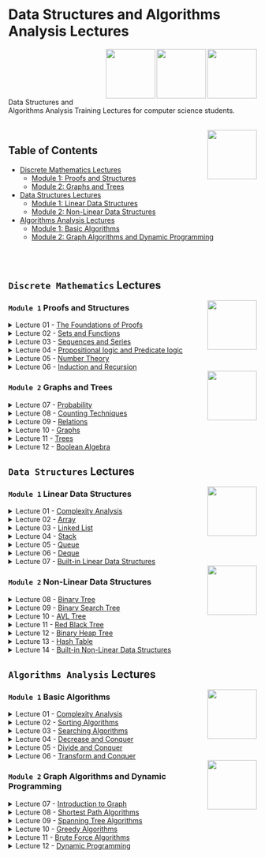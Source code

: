 # Data Structures and Algorithms Analysis Lectures

<img align="right" width="100" height="100" src="https://github.com/cs-MohamedAyman/Computer-Science-Textbooks/blob/master/logos/discrete-mathematics.jpg">
<img align="right" width="100" height="100" src="https://github.com/cs-MohamedAyman/Computer-Science-Textbooks/blob/master/logos/data-structures.jpg">
<img align="right" width="100" height="100" src="https://github.com/cs-MohamedAyman/Computer-Science-Textbooks/blob/master/logos/algorithms-analysis.jpg">
<br><br><br><br><br>

Data Structures and Algorithms Analysis Training Lectures for computer science students.

<br>
<img align="right" width="100" height="100" src="https://github.com/cs-MohamedAyman/Computer-Science-Textbooks/blob/master/logos/agenda.jpg">

## Table of Contents
  * [Discrete Mathematics Lectures](#Discrete-Mathematics-Lectures)
    * [Module 1: Proofs and Structures](#Module-1-Proofs-and-Structures)
    * [Module 2: Graphs and Trees](#Module-2-Graphs-and-Trees)
  * [Data Structures Lectures](#Data-Structures-Lectures)
    * [Module 1: Linear Data Structures](#Module-1-Linear-Data-Structures)
    * [Module 2: Non-Linear Data Structures](#Module-2-Non-Linear-Data-Structures)
  * [Algorithms Analysis Lectures](#Algorithms-Analysis-Lectures)
    * [Module 1: Basic Algorithms](#Module-1-Basic-Algorithms)
    * [Module 2: Graph Algorithms and Dynamic Programming](#Module-2-Graph-Algorithms-and-Dynamic-Programming)

<br><br>

## `Discrete Mathematics` Lectures

<img align="right" width="100" height="100" src="https://github.com/cs-MohamedAyman/Computer-Science-Textbooks/blob/master/logos/discrete-mathematics.jpg">

### `Module 1` Proofs and Structures

<details>
  <summary>Lecture 01 - <a href="https://github.com/cs-MohamedAyman/Data-Structures-and-Algorithms-Analysis-Training/tree/main/Lectures/Discrete-Mathematics">The Foundations of Proofs</a></summary><br>
  
  - 
  - 
  - 
  - 
  - 
</details>

<details>
  <summary>Lecture 02 - <a href="https://github.com/cs-MohamedAyman/Data-Structures-and-Algorithms-Analysis-Training/tree/main/Lectures/Discrete-Mathematics">Sets and Functions</a></summary><br>
  
  - 
  - 
  - 
  - 
  - 
</details>

<details>
  <summary>Lecture 03 - <a href="https://github.com/cs-MohamedAyman/Data-Structures-and-Algorithms-Analysis-Training/tree/main/Lectures/Discrete-Mathematics">Sequences and Series</a></summary><br>
  
  - 
  - 
  - 
  - 
  - 
</details>

<details>
  <summary>Lecture 04 - <a href="https://github.com/cs-MohamedAyman/Data-Structures-and-Algorithms-Analysis-Training/tree/main/Lectures/Discrete-Mathematics">Propositional logic and Predicate logic</a></summary><br>
  
  - 
  - 
  - 
  - 
  - 
</details>

<details>
  <summary>Lecture 05 - <a href="https://github.com/cs-MohamedAyman/Data-Structures-and-Algorithms-Analysis-Training/tree/main/Lectures/Discrete-Mathematics">Number Theory</a></summary><br>
  
  - 
  - 
  - 
  - 
  - 
</details>

<details>
  <summary>Lecture 06 - <a href="https://github.com/cs-MohamedAyman/Data-Structures-and-Algorithms-Analysis-Training/tree/main/Lectures/Discrete-Mathematics">Induction and Recursion</a></summary><br>
  
  - 
  - 
  - 
  - 
  - 
</details>


<img align="right" width="100" height="100" src="https://github.com/cs-MohamedAyman/Computer-Science-Textbooks/blob/master/logos/discrete-mathematics.jpg">

### `Module 2` Graphs and Trees

<details>
  <summary>Lecture 07 - <a href="https://github.com/cs-MohamedAyman/Data-Structures-and-Algorithms-Analysis-Training/tree/main/Lectures/Discrete-Mathematics">Probability</a></summary><br>
  
  - 
  - 
  - 
  - 
  - 
</details>

<details>
  <summary>Lecture 08 - <a href="https://github.com/cs-MohamedAyman/Data-Structures-and-Algorithms-Analysis-Training/tree/main/Lectures/Discrete-Mathematics">Counting Techniques</a></summary><br>
  
  - 
  - 
  - 
  - 
  - 
</details>

<details>
  <summary>Lecture 09 - <a href="https://github.com/cs-MohamedAyman/Data-Structures-and-Algorithms-Analysis-Training/tree/main/Lectures/Discrete-Mathematics">Relations</a></summary><br>
  
  - 
  - 
  - 
  - 
  - 
</details>

<details>
  <summary>Lecture 10 - <a href="https://github.com/cs-MohamedAyman/Data-Structures-and-Algorithms-Analysis-Training/tree/main/Lectures/Discrete-Mathematics">Graphs</a></summary><br>
  
  - 
  - 
  - 
  - 
  - 
</details>

<details>
  <summary>Lecture 11 - <a href="https://github.com/cs-MohamedAyman/Data-Structures-and-Algorithms-Analysis-Training/tree/main/Lectures/Discrete-Mathematics">Trees</a></summary><br>
  
  - 
  - 
  - 
  - 
  - 
</details>

<details>
  <summary>Lecture 12 - <a href="https://github.com/cs-MohamedAyman/Data-Structures-and-Algorithms-Analysis-Training/tree/main/Lectures/Discrete-Mathematics">Boolean Algebra</a></summary><br>
  
  - 
  - 
  - 
  - 
  - 
</details>


## `Data Structures` Lectures

<img align="right" width="100" height="100" src="https://github.com/cs-MohamedAyman/Computer-Science-Textbooks/blob/master/logos/data-structures.jpg">

### `Module 1` Linear Data Structures

<details>
  <summary>Lecture 01 - <a href="https://github.com/cs-MohamedAyman/Data-Structures-and-Algorithms-Analysis-Training/tree/main/Lectures/Data-Structures">Complexity Analysis</a></summary><br>
  
  - Introduction to Data Structures
  - Execution Time Cases
  - Complexity Analysis - Iterative
  - Recursion
  - Iterative vs. Recursive Examples
</details>

<details>
  <summary>Lecture 02 - <a href="https://github.com/cs-MohamedAyman/Data-Structures-and-Algorithms-Analysis-Training/tree/main/Lectures/Data-Structures">Array</a></summary><br>
  
  - Introduction to Array
  - Insertion Operation
  - Deletion Operation
  - Search Operation
  - Traverse Operation
  - Time Complexity & Space Complexity
</details>

<details>
  <summary>Lecture 03 - <a href="https://github.com/cs-MohamedAyman/Data-Structures-and-Algorithms-Analysis-Training/tree/main/Lectures/Data-Structures">Linked List</a></summary><br>
  
  - Introduction to Linked List
  - Insertion Operation
  - Deletion Operation
  - Search Operation
  - Traverse Operation
  - Time Complexity & Space Complexity
</details>

<details>
  <summary>Lecture 04 - <a href="https://github.com/cs-MohamedAyman/Data-Structures-and-Algorithms-Analysis-Training/tree/main/Lectures/Data-Structures">Stack</a></summary><br>
  
  - Introduction to Stack
  - Insertion Operation
  - Deletion Operation
  - Top Operation
  - Time Complexity & Space Complexity
</details>

<details>
  <summary>Lecture 05 - <a href="https://github.com/cs-MohamedAyman/Data-Structures-and-Algorithms-Analysis-Training/tree/main/Lectures/Data-Structures">Queue</a></summary><br>
  
  - Introduction to Queue
  - Insertion Operation
  - Deletion Operation
  - Front & Back Operation
  - Time Complexity & Space Complexity
</details>

<details>
  <summary>Lecture 06 - <a href="https://github.com/cs-MohamedAyman/Data-Structures-and-Algorithms-Analysis-Training/tree/main/Lectures/Data-Structures">Deque</a></summary><br>
  
  - Introduction to Array
  - Insertion Operation
  - Deletion Operation
  - Front & Back Operation
  - Traverse Operation
  - Time Complexity & Space Complexity
</details>

<details>
  <summary>Lecture 07 - <a href="https://github.com/cs-MohamedAyman/Data-Structures-and-Algorithms-Analysis-Training/tree/main/Lectures/Data-Structures">Built-in Linear Data Structures</a></summary><br>
  
  - Built-in Linear Data Structures
  - Vector
  - List
  - Stack
  - Queue
  - Deque
</details>


<img align="right" width="100" height="100" src="https://github.com/cs-MohamedAyman/Computer-Science-Textbooks/blob/master/logos/data-structures.jpg">

### `Module 2` Non-Linear Data Structures

<details>
  <summary>Lecture 08 - <a href="https://github.com/cs-MohamedAyman/Data-Structures-and-Algorithms-Analysis-Training/tree/main/Lectures/Data-Structures">Binary Tree</a></summary><br>
  
  - Introduction to Binary Tree
  - Traverse Operation
  - BFS vs. DFS
  - Search Operation
  - Deletion Operation
  - Time Complexity & Space Complexity
</details>

<details>
  <summary>Lecture 09 - <a href="https://github.com/cs-MohamedAyman/Data-Structures-and-Algorithms-Analysis-Training/tree/main/Lectures/Data-Structures">Binary Search Tree</a></summary><br>
  
  - Introduction to Binary Search Tree
  - Insertion Operation
  - Deletion Operation
  - Search Operation
  - Traverse Operation
  - Balanced Binary Tree Property
  - Time Complexity & Space Complexity
</details>

<details>
  <summary>Lecture 10 - <a href="https://github.com/cs-MohamedAyman/Data-Structures-and-Algorithms-Analysis-Training/tree/main/Lectures/Data-Structures">AVL Tree</a></summary><br>
  
  - Introduction to AVL Tree
  - Rotation Operation
  - Insertion Operation
  - Deletion Operation
  - Search Operation
  - Traverse Operation
  - Time Complexity & Space Complexity
</details>

<details>
  <summary>Lecture 11 - <a href="https://github.com/cs-MohamedAyman/Data-Structures-and-Algorithms-Analysis-Training/tree/main/Lectures/Data-Structures">Red Black Tree</a></summary><br>
  
  - Introduction to Red Black Tree
  - Rotation Operation
  - Insertion Operation
  - Deletion Operation
  - Search Operation
  - Traverse Operation
  - Time Complexity & Space Complexity
</details>

<details>
  <summary>Lecture 12 - <a href="https://github.com/cs-MohamedAyman/Data-Structures-and-Algorithms-Analysis-Training/tree/main/Lectures/Data-Structures">Binary Heap Tree</a></summary><br>
  
  - Introduction to Binary Heap Tree
  - Insertion Operation
  - Deletion Operation
  - Top Operation
  - Time Complexity & Space Complexity
</details>

<details>
  <summary>Lecture 13 - <a href="https://github.com/cs-MohamedAyman/Data-Structures-and-Algorithms-Analysis-Training/tree/main/Lectures/Data-Structures">Hash Table</a></summary><br>
  
  - Introduction to Hash Tables
  - Collision Resolution
  - Separate Chaining
  - Open Addressing
  - Double Hashing
  - Rehashing
  - Time Complexity & Space Complexity
</details>

<details>
  <summary>Lecture 14 - <a href="https://github.com/cs-MohamedAyman/Data-Structures-and-Algorithms-Analysis-Training/tree/main/Lectures/Data-Structures">Built-in Non-Linear Data Structures</a></summary><br>
  
  - Built-in Non-Linear Data Structures
  - Set & MultiSet
  - Map & MultiMap
  - Priority Queue
  - Unordered Set & Unordered MultiSet
  - Unordered Map & Unordered MultiMap
</details>


## `Algorithms Analysis` Lectures

<img align="right" width="100" height="100" src="https://github.com/cs-MohamedAyman/Computer-Science-Textbooks/blob/master/logos/algorithms-analysis.jpg">

### `Module 1` Basic Algorithms

<details>
  <summary>Lecture 01 - <a href="https://github.com/cs-MohamedAyman/Data-Structures-and-Algorithms-Analysis-Training/tree/main/Lectures/Algorithms-Analysis">Complexity Analysis</a></summary><br>
  
  - Introduction to Analysis of Algorithms
  - Execution Time Cases
  - Master Theorem
  - Substitution Method
  - Complexity Analysis - Recursive
  - Iterative vs. Recursive Examples
</details>

<details>
  <summary>Lecture 02 - <a href="https://github.com/cs-MohamedAyman/Data-Structures-and-Algorithms-Analysis-Training/tree/main/Lectures/Algorithms-Analysis">Sorting Algorithms</a></summary><br>
  
  - Introduction to Sorting Algorithms
  - Bubble Sort
  - Selection Sort
  - Insertion Sort
  - Shell Sort
  - Merge Sort
  - Quick Sort
  - Heap Sort
</details>

<details>
  <summary>Lecture 03 - <a href="https://github.com/cs-MohamedAyman/Data-Structures-and-Algorithms-Analysis-Training/tree/main/Lectures/Algorithms-Analysis">Searching Algorithms</a></summary><br>
  
  - Introduction to Searching Algorithms
  - Linear Search
  - Jump Search
  - Binary Search
  - Ternary Search
  - Interpolation Search
  - Exponential Search
  - Fibonacci Search
</details>

<details>
  <summary>Lecture 04 - <a href="https://github.com/cs-MohamedAyman/Data-Structures-and-Algorithms-Analysis-Training/tree/main/Lectures/Algorithms-Analysis">Decrease and Conquer</a></summary><br>
  
  - Introduction to Decrease and Conquer
  - Decreased by a constant
  - Insertion Sort
  - Decreased by a constant factor 
  - Binary Search
  - Variable size decrease 
  - Interpolation Search
</details>

<details>
  <summary>Lecture 05 - <a href="https://github.com/cs-MohamedAyman/Data-Structures-and-Algorithms-Analysis-Training/tree/main/Lectures/Algorithms-Analysis">Divide and Conquer</a></summary><br>
  
  - Introduction to Divide and Conquer
  - Fast Power
  - Count Inversions
  - Karatsuba Fast Multiplication of Large Integers
  - Strassen's Matrix Multiplication
  - The Closest Pair of Points
  - Multiply Two Polynomials
  - Convex Hull
</details>

<details>
  <summary>Lecture 06 - <a href="https://github.com/cs-MohamedAyman/Data-Structures-and-Algorithms-Analysis-Training/tree/main/Lectures/Algorithms-Analysis">Transform and Conquer</a></summary><br>
  
  - Introduction to Transform and Conquer
  - Gaussian Elimination
  - Balanced Search Trees
  - Binary Heaps and Heap Sort
  - Horner's Rule and Binary Exponentiation
</details>


<img align="right" width="100" height="100" src="https://github.com/cs-MohamedAyman/Computer-Science-Textbooks/blob/master/logos/algorithms-analysis.jpg">

### `Module 2` Graph Algorithms and Dynamic Programming

<details>
  <summary>Lecture 07 - <a href="https://github.com/cs-MohamedAyman/Data-Structures-and-Algorithms-Analysis-Training/tree/main/Lectures/Algorithms-Analysis">Introduction to Graph</a></summary><br>
  
  - Introduction to Graph
  - Directed vs. Undirected Graph
  - Breadth First Traverse
  - Depth First Traverse
  - Cyclic vs. Acyclic Graph
  - Connected vs. Disconnected Graph
  - Strongly Connected Components
  - Bridges and Articulation Points
</details>

<details>
  <summary>Lecture 08 - <a href="https://github.com/cs-MohamedAyman/Data-Structures-and-Algorithms-Analysis-Training/tree/main/Lectures/Algorithms-Analysis">Shortest Path Algorithms</a></summary><br>
  
  - Introduction to Shortest Path Algorithms
  - The Bellman Ford Algorithm
  - Dijkstra Algorithm
  - Dijkstra Algorithm using Heap | Balanced Binary Tree
  - Dial Algorithm
  - The Floyd Warshall Algorithm
  - Johnson's Algoirthm
  - Shortest Path in Acyclc Graph
</details>

<details>
  <summary>Lecture 09 - <a href="https://github.com/cs-MohamedAyman/Data-Structures-and-Algorithms-Analysis-Training/tree/main/Lectures/Algorithms-Analysis">Spanning Tree Algorithms</a></summary><br>
  
  - Introduction to Spanning Tree Algoirthms
  - Prim Algorithm
  - Kruskal Algorithm
  - Kruskal Algorithm using Disjoint Set
  - Kruskal Algorithm using Lowest Common Ancestor
  - Boruvka Algorithm
  - Kirchhoff Theorem
  - Prüfer Code
</details>

<details>
  <summary>Lecture 10 - <a href="https://github.com/cs-MohamedAyman/Data-Structures-and-Algorithms-Analysis-Training/tree/main/Lectures/Algorithms-Analysis">Greedy Algorithms</a></summary><br>
  
  - Introduction to Greedy Algorithms
  - Standard Greedy Algorithms
  - Greedy Algorithms in Arrays
  - Greedy Algorithms in Graphs
  - Greedy Algorithms in Operating Systems
  - Approximate Greedy Algorithms for NP Complete Problems
</details>

<details>
  <summary>Lecture 11 - <a href="https://github.com/cs-MohamedAyman/Data-Structures-and-Algorithms-Analysis-Training/tree/main/Lectures/Algorithms-Analysis">Brute Force Algorithms</a></summary><br>
  
  - Introduction to Brute Force Algorithms
  - Brute Force in Arrays
  - Brute Force in Sorting Algorithms
  - Brute Force in Searching Algorithms
  - Brute Force in Divide and Conquer Algorithms
  - Brute Force in Graph Algorithms
</details>

<details>
  <summary>Lecture 12 - <a href="https://github.com/cs-MohamedAyman/Data-Structures-and-Algorithms-Analysis-Training/tree/main/Lectures/Algorithms-Analysis">Dynamic Programming</a></summary><br>
  
  - Introduction to Dynamic Programming
  - 0-1 Knapsack
  - Longest Common Subsequence
  - Subsequence Sum
  - Longest Increasing Subsequence
  - The Levenshtein Distance
  - Matrix Chain Multiplication
  - Rod Cutting
</details>
